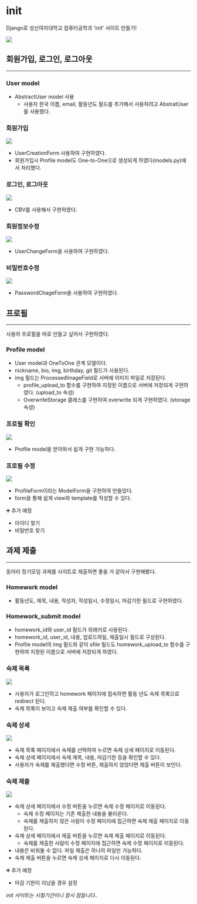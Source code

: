 # init
Django로 성신여자대학교 컴퓨터공학과 'init' 사이트 만들기! 

![](https://images.velog.io/images/hyeinisfree/post/8b68ce0c-804a-4570-bf84-4f5fb5d7a21e/%EC%8A%A4%ED%81%AC%EB%A6%B0%EC%83%B7%202021-04-17%20%EC%98%A4%ED%9B%84%2010.13.03.png)

## 회원가입, 로그인, 로그아웃

---

### User model

- AbstractUser model 사용
    - 사용자 한국 이름, email, 활동년도 필드를 추가해서 사용하려고 AbstratUser를 사용했다.

### 회원가입

![](https://images.velog.io/images/hyeinisfree/post/ec73d132-5bee-4803-ad18-57e697950fd0/%EC%8A%A4%ED%81%AC%EB%A6%B0%EC%83%B7%202021-04-17%20%EC%98%A4%ED%9B%84%2010.14.15.png)

- UserCreationForm 사용하여 구현하였다.
- 회원가입시 Profile model도 One-to-One으로 생성되게 하였다(models.py)에서 처리했다.

### 로그인, 로그아웃

![](https://images.velog.io/images/hyeinisfree/post/83e7426b-b38c-4eba-8c36-0ee064b18f96/%EC%8A%A4%ED%81%AC%EB%A6%B0%EC%83%B7%202021-04-17%20%EC%98%A4%ED%9B%84%2010.14.43.png)

- CBV를 사용해서 구현하였다.

### 회원정보수정

![](https://images.velog.io/images/hyeinisfree/post/dcc156ba-b95d-457e-87e7-d3f282cfdd19/%EC%8A%A4%ED%81%AC%EB%A6%B0%EC%83%B7%202021-04-17%20%EC%98%A4%ED%9B%84%2010.15.16.png)

- UserChangeForm을 사용하여 구현하였다.

### 비밀번호수정

![](https://images.velog.io/images/hyeinisfree/post/51fe7e3f-44ae-4be1-b5ab-6ecd2847fb5e/%EC%8A%A4%ED%81%AC%EB%A6%B0%EC%83%B7%202021-04-17%20%EC%98%A4%ED%9B%84%2010.15.23.png)

- PasswordChageForm을 사용하여 구현하였다.

## 프로필

---

사용자 프로필을 따로 만들고 싶어서 구현하였다. 

### Profile model

- User model과 OneToOne 관계 모델이다.
- nickname, bio, img, birthday, git 필드가 사용된다.
- img 필드는 ProcessedImageField로 서버에 이미지 파일로 저장된다.
    - profile_upload_to 함수를 구현하여 지정된 이름으로 서버에 저장되게 구현하였다. (upload_to 속성)
    - OverwriteStorage 클래스를 구현하여 overwrite 되게 구현하였다. (storage 속성)

### 프로필 확인

![](https://images.velog.io/images/hyeinisfree/post/408ebb78-6ed0-40ce-ae4f-3babc4e83a6e/%EC%8A%A4%ED%81%AC%EB%A6%B0%EC%83%B7%202021-04-17%20%EC%98%A4%ED%9B%84%2010.15.42.png)

- Profile model을 받아와서 쉽게 구현 가능하다.

### 프로필 수정

![](https://images.velog.io/images/hyeinisfree/post/53c22531-ce4b-4ccb-8a41-e00cf64235fc/%EC%8A%A4%ED%81%AC%EB%A6%B0%EC%83%B7%202021-04-17%20%EC%98%A4%ED%9B%84%2010.15.57.png)

- ProfileForm이라는 ModelForm을 구현하여 만들었다.
- form을 통해 쉽게 view와 template를 작성할 수 있다.

➕ 추가 예정

- 아이디 찾기
- 비밀번호 찾기

## 과제 제출

---

동아리 정기모임 과제를 사이트로 제출하면 좋을 거 같아서 구현해봤다.

### Homework model

- 활동년도, 제목, 내용, 작성자, 작성일시, 수정일시, 마감기한 필드로 구현하였다.

### Homework_submit model

- homework_id와 user_id 필드가 외래키로 사용된다.
- homework_id, user_id, 내용, 업로드파일, 제출일시 필드로 구성된다.
- Profile model의 img 필드와 같이 sfile 필드도 homework_upload_to 함수를 구현하여 지정된 이름으로 서버에 저장되게 하였다.

### 숙제 목록

![](https://images.velog.io/images/hyeinisfree/post/086dc504-3a4d-4e77-b7bd-79dbfcc67ce1/%EC%8A%A4%ED%81%AC%EB%A6%B0%EC%83%B7%202021-04-17%20%EC%98%A4%ED%9B%84%2010.16.26.png)

- 사용자가 로그인하고 homework 페이지에 접속하면 활동 년도 숙제 목록으로 redirect 된다.
- 숙제 목록이 보이고 숙제 제출 여부를 확인할 수 있다.

### 숙제 상세

![](https://images.velog.io/images/hyeinisfree/post/f0f797d8-3edc-4f10-80a7-ba13bc5eab50/%EC%8A%A4%ED%81%AC%EB%A6%B0%EC%83%B7%202021-04-17%20%EC%98%A4%ED%9B%84%2010.16.50.png)

- 숙제 목록 페이지에서 숙제를 선택하여 누르면 숙제 상세 페이지로 이동된다.
- 숙제 상세 페이지에서 숙제 제목, 내용, 마감기한 등을 확인할 수 있다.
- 사용자가 숙제를 제출했다면 수정 버튼, 제출하지 않았다면 제출 버튼이 보인다.

### 숙제 제출

![](https://images.velog.io/images/hyeinisfree/post/412c6445-9446-45ec-ade7-e838ef794c89/%EC%8A%A4%ED%81%AC%EB%A6%B0%EC%83%B7%202021-04-17%20%EC%98%A4%ED%9B%84%2010.16.55.png)

- 숙제 상세 페이지에서 수정 버튼을 누르면 숙제 수정 페이지로 이동된다.
    - 숙제 수정 페이지는 기존 제출한 내용을 불러온다.
    - 숙제를 제출하지 않은 사람이 수정 페이지에 접근하면 숙제 제출 페이지로 이동된다.
- 숙제 상세 페이지에서 제출 버튼을 누르면 숙제 제출 페이지로 이동된다.
    - 숙제를 제출한 사람이 수정 페이지에 접근하면 숙제 수정 페이지로 이동된다.
- 내용은 비워둘 수 없다. 파일 제출은 하나의 파일만 가능하다.
- 숙제 제출 버튼을 누르면 숙제 상세 페이지로 다시 이동된다.

➕ 추가 예정

- 마감 기한이 지났을 경우 설정  


_init 사이트는 시험기간이니 잠시 잠듭니다.._
